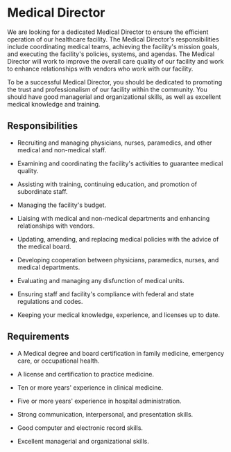 # Medical Director

We are looking for a dedicated Medical Director to ensure the efficient operation of our healthcare facility. The Medical Director's responsibilities include coordinating medical teams, achieving the facility's mission goals, and executing the facility's policies, systems, and agendas. The Medical Director will work to improve the overall care quality of our facility and work to enhance relationships with vendors who work with our facility.

To be a successful Medical Director, you should be dedicated to promoting the trust and professionalism of our facility within the community. You should have good managerial and organizational skills, as well as excellent medical knowledge and training.

## Responsibilities

* Recruiting and managing physicians, nurses, paramedics, and other medical and non-medical staff.

* Examining and coordinating the facility's activities to guarantee medical quality.

* Assisting with training, continuing education, and promotion of subordinate staff.

* Managing the facility's budget.

* Liaising with medical and non-medical departments and enhancing relationships with vendors.

* Updating, amending, and replacing medical policies with the advice of the medical board.

* Developing cooperation between physicians, paramedics, nurses, and medical departments.

* Evaluating and managing any disfunction of medical units.

* Ensuring staff and facility's compliance with federal and state regulations and codes.

* Keeping your medical knowledge, experience, and licenses up to date.

## Requirements

* A Medical degree and board certification in family medicine, emergency care, or occupational health.

* A license and certification to practice medicine.

* Ten or more years' experience in clinical medicine.

* Five or more years' experience in hospital administration.

* Strong communication, interpersonal, and presentation skills.

* Good computer and electronic record skills.

* Excellent managerial and organizational skills.

